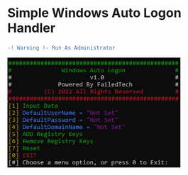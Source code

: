 # Simple Windows Auto Logon Handler
```diff
-! Warning !- Run As Administrator
```

![ScreenShot](https://github.com/FailedTech/Batch-Scripts/blob/main/Windows%20Auto%20Logon/Menu.png?raw=true)

